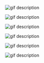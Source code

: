 <!--begin team ponies-->

<!--end team ponies-->
<!--begin team bunnies-->

<!--end team bunnies-->
<!--begin team tigers-->
![gif description](http://37.media.tumblr.com/tumblr_m9skqxFbps1rxfqqzo2_400.gif)

![gif description](http://viralcircus.com/wp-content/uploads/2013/12/11.gif)

![gif description](http://24.media.tumblr.com/tumblr_loeu0t80JE1qj5jozo1_500.gif)

![gif description](http://data.whicdn.com/images/9924676/tumblr_llf8n0VAS91qaay1oo1_500_large.gif)

![gif description](http://data.whicdn.com/images/31308363/tumblr_ll40kpUpaA1qaay1oo1_500_large.gif)

![gif description](http://media.giphy.com/media/hsrPf1h1VugHm/giphy.gif)


<!--end team tigers-->
<!--begin team alpacas-->

<!--end team alpacas-->
<!--begin team ducks-->

<!--end team ducks-->
